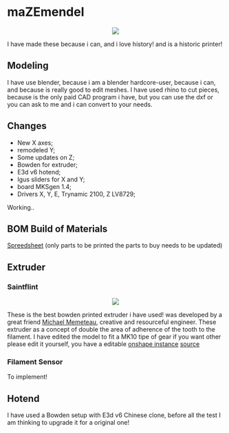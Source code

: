 # maZEmendel

<p align="center">
  <img src="Maise_mendal/imagens/Foto_1_Maise_mendel.JPG"; height: 200px; width: 50%;>
</p>

I have made these because i can, and i love history! and is a historic printer!

## Modeling
I have use blender, because i am a blender hardcore-user, because i can, and because is really good to edit meshes.
I have used rhino to cut pieces, because is the only paid CAD program i have, but you can use the dxf or you can ask to me and i can convert to your needs.

## Changes

- New X axes;
- remodeled Y;
- Some updates on Z;
- Bowden for extruder;
- E3d v6 hotend;
- Igus sliders for X and Y;
- board MKSgen 1.4;
- Drivers X, Y, E, Trynamic 2100, Z LV8729;

Working..


## BOM Build of Materials

[Spreedsheet](https://docs.google.com/spreadsheets/d/16tOSJMvPqgqwrDMo-RX5avmmjWwADpJSkYPEsrkDC4U/edit?usp=sharing)
(only parts to be printed the parts to buy needs to be updated)

## Extruder

### Saintflint


<p align="center">
  <img src="https://cdn.thingiverse.com/renders/45/15/26/87/0c/IMG_20150810_120851_preview_featured.jpg">
</p>

These is the best bowden printed extruder i have used! was developed by a great friend [Michael Memeteau](https://incompreendido/in/mmemetea/), creative and resourceful engineer.
These extruder as a concept of double the area of adherence of the tooth to the filament.
I have edited the model to fit a MK10 tipe of gear if you want other please edit it yourself, you have a editable [onshape instance](https://cad.onshape.com/documents/5c209690b10748338481382a/w/6d6638f54420d7c76fe7949d/e/2d47f4694787414fab59244e)
[source](https://www.thingiverse.com/thing:979113)

### Filament Sensor

To implement!


## Hotend
I have used a Bowden setup with E3d v6 Chinese clone, before all the test I am thinking to upgrade it for a original one!
